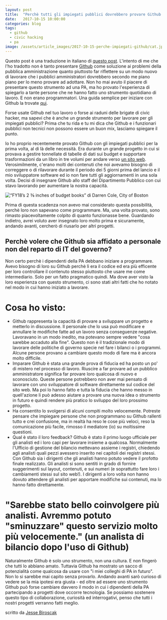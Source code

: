 ```yaml
---
layout: post
title:  "Perchè tutti gli impiegati pubblici dovrebbero provare Github almeno una volta"
date:   2017-10-15 10:00:00
categories: blog
tags:
  - github
  - civic hacking
  - pa
image: /assets/article_images/2017-10-15-perche-impiegati-github/cat.jpeg
---
```


Questo post è una traduzione in italiano di [questo post](https://medium.com/code-for-america/why-government-employees-should-try-github-8df38d2d4dc3). L'intento di me che l'ho tradotto non è tanto presentare [Github](www.github.com) come soluzione ai problemi della pubblica amministrazione quanto piuttosto far riflettere su un modo nuovo di lavorare che i pubblici amministratori dovrebbero secondo me piano piano per lo meno provare ad adottare. Non ho mai avuto il piacere di presentare questo strumento ad una PA, ma ho provato l'esperienza di spiegarlo a tante persone che ne hanno fatto uno strumento quotidiano di lavoro. E non erano programmatori. Una guida semplice per iniziare con Github la trovate [qui](http://iltempe.github.io/blog/2016/05/05/primi-passi-con-github.html).

Forse usate Github nel tuo lavoro o forse ai raduni delle brigate di civic hacker, ma sapevi che è anche un grande strumento per lavorare per gli impiegati pubblici? Prima che tu rida e tu mi dica che Github e i funzionari pubblici non tecnici non possono essere un buon mix, lasciamo spiegare il punto.

Io ho proprio recentemente provato Github con gli impiegati pubblici per la prima volta, al di là delle necessità. Era durante un grande progetto in cui si provava a gestire tonnellate di tabelle di dati sui budget e supportare trasformazioni da un libro in tre volumi per andare verso [un sito web](https://budget.boston.gov/). Verosimilmente, c'erano molti dei contenuti che noi avevamo bisogno di correggere o di rilavorare durante il periodo dei 5 giorni prima del lancio e il mio sviluppatore software ed io non fare tutti gli aggiornamenti in una sola volta. Decisi di insegnare Github allo staff del Dipartimento Pubblico con cui stavo lavorando per aumentare la nostra capacità.

![“FY18’s 2 ⅜ inches of budget books” di Darren Cole, City of Boston
](https://cdn-images-1.medium.com/max/1600/1*yzifv9qJ8MI3Zj6B7wPfgg.jpeg)

Prima di questa scadenza non avevo mai considerato questa possibilità, perchè loro non sapevano come programmare. Ma, una volta provato, sono rimasto piacevoltamente colpito di quanto funzionasse bene. Guardando indietro, avrei voluto aver insegnato loro molto prima e sicuramente, andando avanti, cercherò di riusarlo per altri progetti.

## Perchè volere che Github sia affidato a personale non del reparto di IT del governo?
Non certo perchè i dipendenti della PA debbano iniziare a programmare. Avevo bisogno di loro su Github perchè lì era il codice ed era più efficente per loro controllare il contenuto stesso piuttosto che usare me come intermediario. Solo per un fatto pragmatico quindi. Ma dove aver visto la loro esperienza con questo strumento, ci sono stati altri fatti che ho notato nel modo in cui hanno iniziato a lavorare.

# Cosa ho visto:

- Github rappresenta la capacità di provare a sviluppare un progetto e metterlo in discussione. Il personale che lo usa può modificare e annullare le modifiche fatte ad un lavoro senza conseguenze negative. Lavoravano in un modo inedito, ma potevano sempre vedere "cosa sarebbe accaduto alla fine". Questo non è il tradizionale modo di lavorare delle politiche di governo specie nel fare i bilanci o i programmi. Alcune persone provano a cambiare questo modo di fare ma è ancora molto difficile.
- Imparare Github è stata una grande prova di fiducia ed ha posto un po' di mistero nel processo di lavoro. Riuscire a far provare ad un pubblico amministratore significa far provare loro qualcosa di nuovo e sconosciuto. Queste persone potrebbero non aver mai pensato di lavorare con uno sviluppatore di software direttamente sul codice del sito web. Ma poi lo hanno fatto e tutta la fiducia che hanno messo in quell'azione li può adesso aiutare a provare una nuova idea o strumento in futuro e quindi rendere più pratico lo sviluppo del loro prossimo progetto.
- Ha consentito lo svolgersi di alcuni compiti molto velocemente. Potreste pensare che impiegare persone che non programmano su Github rallenti tutto e crei confusione, ma in realtà ha reso le cose più veloci, reso la comunicazione più facile, rimosso il mediatore (io) su moltissime questioni.
- Qual è stato il loro feedback? Github è stato il primo luogo ufficiale per gli analisti ed i loro capi per lavorare insieme a qualcosa. Normalmente l'Ufficio di gestione del bilancio mettevano assieme i registri, chiedendo agli analisti quali pezzi avessero inserito nei capitoli dei registri stessi. Con Github sia i dirigenti che gli analisti hanno potuto vedere il profotto finale realizzato. Gli analisti si sono sentiti in grado di fornire suggerimenti sul layout, contenuti, e sui numeri (e soprattutto fare loro i cambiamenti stessi sul sito web!). I dirigenti a loro volta non hanno dovuto attendere gli analisti per apportare modifiche sui contenuti, ma lo hanno fatto direttamente.

# "Sarebbe stato bello coinvolgere più analisti. Avremmo potuto "sminuzzare" questo servizio molto più velocemente." (un analista di bilancio dopo l'uso di Github)


Naturalmente Github è solo uno strumento, non una cultura. E non fingerò che tutti lo abbiano amato. Tuttavia Github ha mostrato un sacco di potenzialità come qualcosa da usare con "i miei colleghi di PA in futuro". Non lo si sarebbe mai capito senza provarlo. Andando avanti sarò curioso di vedere se la mia ipotesi era giusta  - ed oltre ad essere uno strumento Github può forse cambiare davvero il modo in cui i dipendenti della PA partecipando a progetti dove occorre tecnologia. Se possiamo sostenere questo tipo di collaborazione, curiosità ed interrogativi, penso che tutti i nostri progetti verranno fatti meglio.

scritto da [Jesse Biroscak](https://twitter.com/jbiroscak)





